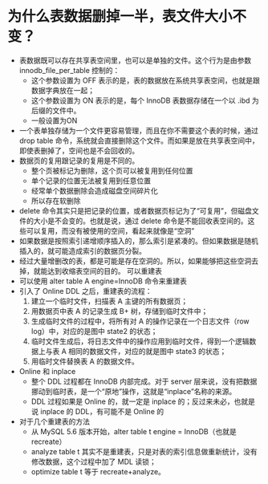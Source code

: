 # 为什么表数据删掉一半，表文件大小不变？

- 表数据既可以存在共享表空间里，也可以是单独的文件。这个行为是由参数 innodb_file_per_table 控制的：
  - 这个参数设置为 OFF 表示的是，表的数据放在系统共享表空间，也就是跟数据字典放在一起；
  - 这个参数设置为 ON 表示的是，每个 InnoDB 表数据存储在一个以 .ibd 为后缀的文件中。
  - 一般设置为ON
- 一个表单独存储为一个文件更容易管理，而且在你不需要这个表的时候，通过 drop table 命令，系统就会直接删除这个文件。而如果是放在共享表空间中，即使表删掉了，空间也是不会回收的。
- 数据页的复用跟记录的复用是不同的。
  - 整个页被标记为删除，这个页可以被复用到任何位置
  - 单个记录的位置无法被复用到任意位置
  - 经常单个数据删除会造成磁盘空间碎片化
  - 所以存在软删除
- delete 命令其实只是把记录的位置，或者数据页标记为了“可复用”，但磁盘文件的大小是不会变的。也就是说，通过 delete 命令是不能回收表空间的。这些可以复用，而没有被使用的空间，看起来就像是“空洞”
- 如果数据是按照索引递增顺序插入的，那么索引是紧凑的。但如果数据是随机插入的，就可能造成索引的数据页分裂。
- 经过大量增删改的表，都是可能是存在空洞的。所以，如果能够把这些空洞去掉，就能达到收缩表空间的目的。  可以重建表
- 可以使用 alter table A engine=InnoDB 命令来重建表
- 引入了 Online DDL 之后，重建表的流程：
  1. 建立一个临时文件，扫描表 A 主键的所有数据页；
  2. 用数据页中表 A 的记录生成 B+ 树，存储到临时文件中；
  3. 生成临时文件的过程中，将所有对 A 的操作记录在一个日志文件（row log）中，对应的是图中 state2 的状态；
  4. 临时文件生成后，将日志文件中的操作应用到临时文件，得到一个逻辑数据上与表 A 相同的数据文件，对应的就是图中 state3 的状态；
  5. 用临时文件替换表 A 的数据文件。
- Online 和 inplace
  - 整个 DDL 过程都在 InnoDB 内部完成。对于 server 层来说，没有把数据挪动到临时表，是一个“原地”操作，这就是“inplace”名称的来源。
  - DDL 过程如果是 Online 的，就一定是 inplace 的；反过来未必，也就是说 inplace 的 DDL，有可能不是 Online 的
- 对于几个重建表的方法
  - 从 MySQL 5.6 版本开始，alter table t engine = InnoDB（也就是 recreate）
  - analyze table t 其实不是重建表，只是对表的索引信息做重新统计，没有修改数据，这个过程中加了 MDL 读锁；
  - optimize table t 等于 recreate+analyze。